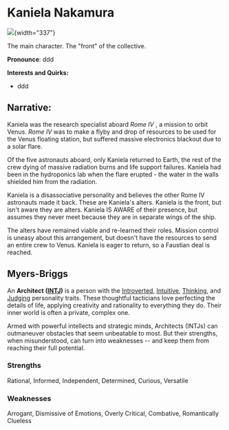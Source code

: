 # Kaniela Nakamura

![](https://upload.wikimedia.org/wikipedia/commons/thumb/a/a0/Kaniela_Ing_for_Congress.png/440px-Kaniela_Ing_for_Congress.png){width="337"}

The main character. The "front" of the collective.

**Pronounce**: ddd

**Interests and Quirks:**

-   ddd

## Narrative:

Kaniela was the research specialist aboard *Rome IV* , a mission to orbit Venus. *Rome IV* was to make a flyby and drop of resources to be used for the Venus floating station, but suffered massive electronics blackout due to a solar flare.

Of the five astronauts aboard, only Kaniela returned to Earth, the rest of the crew dying of massive radiation burns and life support failures. Kaniela had been in the hydroponics lab when the flare erupted - the water in the walls shielded him from the radiation.

Kaniela is a disassociative personality and believes the other Rome IV astronauts made it back. These are Kaniela's alters. Kaniela is the front, but isn't aware they are alters. Kaniela IS AWARE of their presence, but assumes they never meet because they are in separate wings of the ship.

The alters have remained viable and re-learned their roles. Mission control is uneasy about this arrangement, but doesn't have the resources to send an entire crew to Venus. Kaniela is eager to return, so a Faustian deal is reached.

## Myers-Briggs

An **Architect ([INTJ](https://www.16personalities.com/intj-personality))** is a person with the [Introverted](https://www.16personalities.com/articles/mind-introverted-vs-extraverted), [Intuitive](https://www.16personalities.com/articles/energy-intuitive-vs-observant), [Thinking](https://www.16personalities.com/articles/nature-thinking-vs-feeling), and [Judging](https://www.16personalities.com/articles/tactics-judging-vs-prospecting) personality traits. These thoughtful tacticians love perfecting the details of life, applying creativity and rationality to everything they do. Their inner world is often a private, complex one.

Armed with powerful intellects and strategic minds, Architects (INTJs) can outmaneuver obstacles that seem unbeatable to most. But their strengths, when misunderstood, can turn into weaknesses -- and keep them from reaching their full potential.

### Strengths

Rational, Informed, Independent, Determined, Curious, Versatile

### **Weaknesses**

Arrogant, Dismissive of Emotions, Overly Critical, Combative, Romantically Clueless

